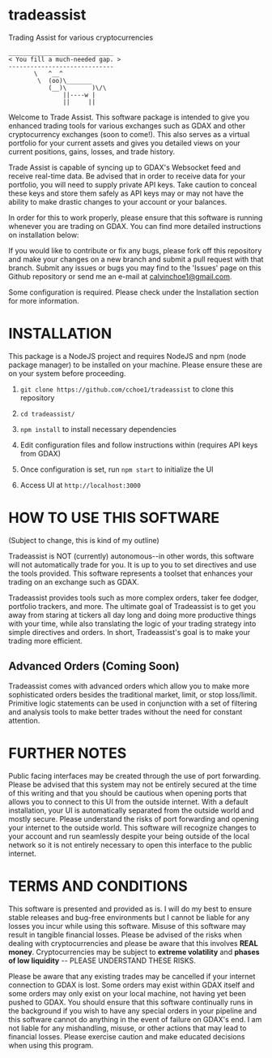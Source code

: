 # tradeassist
Trading Assist for various cryptocurrencies

 ```
 _____________________________
< You fill a much-needed gap. >
 -----------------------------
        \   ^__^
         \  (oo)\_______
            (__)\       )\/\
                ||----w |
                ||     ||                
```

Welcome to Trade Assist.  This software package is intended to give you enhanced trading tools for various exchanges such as GDAX and other cryptocurrency exchanges (soon to come!).  This also serves as a virtual portfolio for your current assets and gives you detailed views on your current positions, gains, losses, and trade history.  

Trade Assist is capable of syncing up to GDAX's Websocket feed and receive real-time data.  Be advised that in order to receive data for your portfolio, you will need to supply private API keys.  Take caution to conceal these keys and store them safely as API keys may or may not have the ability to make drastic changes to your account or your balances.

In order for this to work properly, please ensure that this software is running whenever you are trading on GDAX.  You can find more detailed instructions on installation below:

If you would like to contribute or fix any bugs, please fork off this repository and make your changes on a new branch and submit a pull request with that branch.  Submit any issues or bugs you may find to the 'Issues' page on this Github repository or send me an e-mail at calvinchoe1@gmail.com.

Some configuration is required.  Please check under the Installation section for more information.

# INSTALLATION

This package is a NodeJS project and requires NodeJS and npm (node package manager) to be installed on your machine.  Please ensure these are on your system before proceeding.

1.  `git clone https://github.com/cchoe1/tradeassist` to clone this repository

2.  `cd tradeassist/`

3.  `npm install` to install necessary dependencies

4.  Edit configuration files and follow instructions within (requires API keys from GDAX)

5.  Once configuration is set, run `npm start` to initialize the UI

6.  Access UI at `http://localhost:3000`

# HOW TO USE THIS SOFTWARE

(Subject to change, this is kind of my outline)

Tradeassist is NOT (currently) autonomous--in other words, this software will not automatically trade for you.  It is up to you to set directives and use the tools provided.  This software represents a toolset that enhances your trading on an exchange such as GDAX.  

Tradeassist provides tools such as more complex orders, taker fee dodger, portfolio trackers, and more.  The ultimate goal of Tradeassist is to get you away from staring at tickers all day long and doing more productive things with your time, while also translating the logic of your trading strategy into simple directives and orders.  In short, Tradeassist's goal is to make your trading more efficient.

## Advanced Orders (Coming Soon)

Tradeassist comes with advanced orders which allow you to make more sophisticated orders besides the traditional market, limit, or stop loss/limit.  Primitive logic statements can be used in conjunction with a set of filtering and analysis tools to make better trades without the need for constant attention.  

# FURTHER NOTES

Public facing interfaces may be created through the use of port forwarding.  Please be advised that this system may not be entirely secured at the time of this writing and that you should be cautious when opening ports that allows you to connect to this UI from the outside internet.  With a default installation, your UI is automatically separated from the outside world and mostly secure.  Please understand the risks of port forwarding and opening your internet to the outside world.  This software will recognize changes to your account and run seamlessly despite your being outside of the local network so it is not entirely necessary to open this interface to the public internet.

# TERMS AND CONDITIONS

This software is presented and provided as is.  I will do my best to ensure stable releases and bug-free environments but I cannot be liable for any losses you incur while using this software.  Misuse of this software may result in tangible financial losses.  Please be advised of the risks when dealing with cryptocurrencies and please be aware that this involves **REAL money**.  Cryptocurrencies may be subject to **extreme volatility** and **phases of low liquidity** -- PLEASE UNDERSTAND THESE RISKS.

Please be aware that any existing trades may be cancelled if your internet connection to GDAX is lost. Some orders may exist within GDAX itself and some orders may only exist on your local machine, not having yet been pushed to GDAX.  You should ensure that this software continually runs in the background if you wish to have any special orders in your pipeline and this software cannot do anything in the event of failure on GDAX's end.  I am not liable for any mishandling, misuse, or other actions that may lead to financial losses.  Please exercise caution and make educated decisions when using this program.